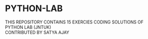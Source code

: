 # PYTHON-LAB
THIS REPOSITORY CONTAINS 15 EXERCIES CODING SOLUTIONS OF PYTHON LAB (JNTUK) <br>
CONTRIBUTED BY SATYA AJAY
